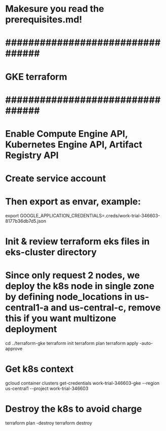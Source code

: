 # Makesure you read the prerequisites.md!

# ################################# #
#         GKE terraform             #
# ################################# #

# Enable Compute Engine API, Kubernetes Engine API, Artifact Registry API
# Create service account
# Then export as envar, example:
export GOOGLE_APPLICATION_CREDENTIALS=.creds/work-trial-346603-8177b36db7d5.json

# Init & review terraform eks files in eks-cluster directory
# Since only request 2 nodes, we deploy the k8s node in single zone by defining node_locations in us-central1-a and us-central-c, remove this if you want multizone deployment
cd ../terraform-gke
terraform init
terraform plan
terraform apply -auto-approve

# Get k8s context
gcloud container clusters get-credentials work-trial-346603-gke --region us-central1 --project work-trial-346603

# Destroy the k8s to avoid charge
terraform plan -destroy
terraform destroy

